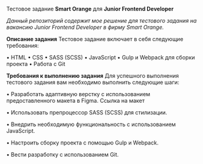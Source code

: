 Тестовое задание **Smart Orange** для **Junior Frontend Developer**

_Данный репозиторий содержит мое решение для тестового задания на вакансию Junior Frontend Developer в фирму Smart Orange._

**Описание задания**
Тестовое задание включает в себя следующие требования:

• HTML
• CSS
• SASS (SCSS)
• JavaScript
• Gulp и Webpack для сборки проекта
• Работа с Git

**Требования к выполнению задания**
Для успешного выполнения тестового задания вам необходимо выполнить следующие шаги:

• Разработать адаптивную верстку с использованием предоставленного макета в Figma. Ссылка на макет

• Использовать препроцессор SASS (SCSS) для стилизации.

• Внедрить необходимую функциональность с использованием JavaScript.

• Настроить сборку проекта с помощью Gulp и Webpack.

• Вести разработку с использованием Git.
